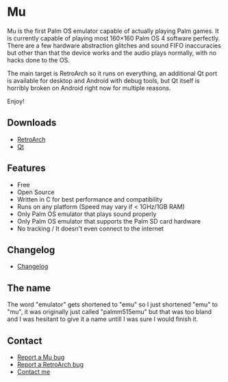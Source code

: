 # Mu
Mu is the first Palm OS emulator capable of actually playing Palm games. 
It is currently capable of playing most 160×160 Palm OS 4 software perfectly. 
There are a few hardware abstraction glitches and sound FIFO inaccuracies but other than that the device works and the audio plays normally, 
with no hacks done to the OS. 

The main target is RetroArch so it runs on everything, an additional Qt port is available for desktop and Android with debug tools, but Qt itself is horribly broken on Android right now for multiple reasons.

Enjoy!

## Downloads

- [RetroArch](https://retroarch.com/?page=platforms)
- [Qt](https://github.com/meepingsnesroms/Mu/releases)

## Features
- Free
- Open Source
- Written in C for best performance and compatibility
- Runs on any platform (Speed may vary if < 1GHz/1GB RAM)
- Only Palm OS emulator that plays sound properly
- Only Palm OS emulator that supports the Palm SD card hardware
- No tracking / It doesn't even connect to the internet

## Changelog

- [Changelog](https://github.com/meepingsnesroms/Mu/blob/master/changelog.txt)

## The name

The word "emulator" gets shortened to "emu" so I just shortened "emu" to "mu", it was originally just called "palmm515emu" but that was too bland and I was hesitant to give it a name untill I was sure I would finish it.

## Contact

- [Report a Mu bug](https://github.com/meepingsnesroms/Mu/issues/new)
- [Report a RetroArch bug](https://github.com/libretro/RetroArch/issues/new)
- [Contact me](./contact.md)
